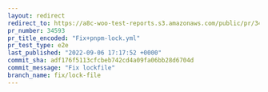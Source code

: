 ```yaml
---
layout: redirect
redirect_to: https://a8c-woo-test-reports.s3.amazonaws.com/public/pr/34593/e2e/index.html
pr_number: 34593
pr_title_encoded: "Fix+pnpm-lock.yml"
pr_test_type: e2e
last_published: "2022-09-06 17:17:52 +0000"
commit_sha: adf176f5113cfcbeb742cd4a09fa06bb28d6704d
commit_message: "Fix lockfile"
branch_name: fix/lock-file
---
```

